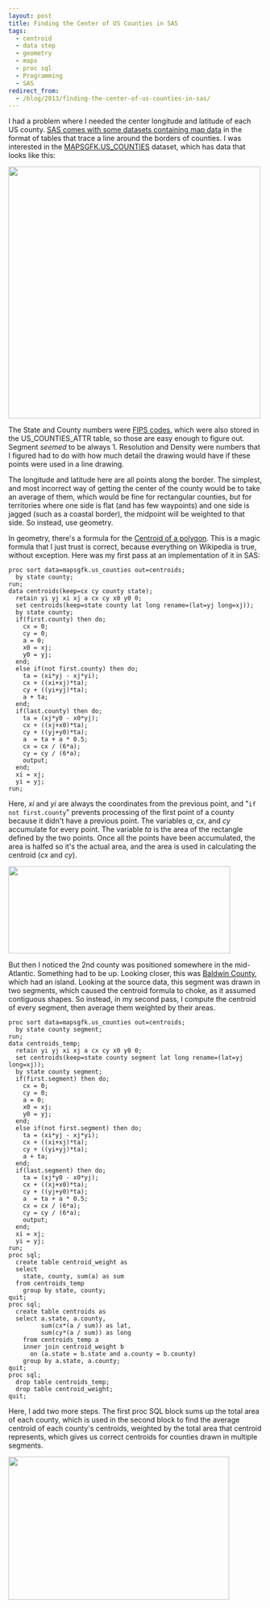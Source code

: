 ```yaml
---
layout: post
title: Finding the Center of US Counties in SAS
tags:
  - centroid
  - data step
  - geometry
  - maps
  - proc sql
  - Programming
  - SAS
redirect_from:
  - /blog/2013/finding-the-center-of-us-counties-in-sas/
---
```


I had a problem where I needed the center longitude and latitude of each US
county. [SAS comes with some datasets containing map
data](http://support.sas.com/documentation/cdl/en/graphref/65389/HTML/default/viewer.htm#n0i4k2s0dkf6n8n15222j3gi07o8.htm)
in the format of tables that trace a line around the borders of counties. I was
interested in the
[MAPSGFK.US_COUNTIES](http://support.sas.com/documentation/cdl/en/graphref/65389/HTML/default/viewer.htm#n17k5bnax0zd6qn1p4qvzgd8uz2d.htm)
dataset, which has data that looks like this:

<img
  src="{{ site.baseurl }}/assets/uscounties.png"
  alt=""
  title="US Counties Table"
  width="500"
  class="alignnone size-full wp-image-1209"
/>

The State and County numbers were
[FIPS codes](http://en.wikipedia.org/wiki/FIPS_county_code), which
were also stored in the US_COUNTIES_ATTR table, so those are easy enough to
figure out. Segment <i>seemed</i> to be always 1. Resolution and Density were
numbers that I figured had to do with how much detail the drawing would have
if these points were used in a line drawing.

The longitude and latitude here are all points along the border. The simplest,
and most incorrect way of getting the center of the county would be to take an
average of them, which would be fine for rectangular counties, but for
territories where one side is flat (and has few waypoints) and one side is
jagged (such as a coastal border), the midpoint will be weighted to that side.
So instead, use geometry.

In geometry, there's a formula for the
[Centroid of a polygon](http://en.wikipedia.org/wiki/Centroid#Centroid_of_polygon). This is a magic formula that I just trust is correct, because everything on
Wikipedia is true, without exception. Here was my first pass at an
implementation of it in SAS:

```sas
proc sort data=mapsgfk.us_counties out=centroids;
  by state county;
run;
data centroids(keep=cx cy county state);
  retain yi yj xi xj a cx cy x0 y0 0;
  set centroids(keep=state county lat long rename=(lat=yj long=xj));
  by state county;
  if(first.county) then do;
    cx = 0;
    cy = 0;
    a = 0;
    x0 = xj;
    y0 = yj;
  end;
  else if(not first.county) then do;
    ta = (xi*yj - xj*yi);
    cx + ((xi+xj)*ta);
    cy + ((yi+yj)*ta);
    a + ta;
  end;
  if(last.county) then do;
    ta = (xj*y0 - x0*yj);
    cx + ((xj+x0)*ta);
    cy + ((yj+y0)*ta);
    a  = ta + a * 0.5;
    cx = cx / (6*a);
    cy = cy / (6*a);
    output;
  end;
  xi = xj;
  yi = yj;
run;
```

Here, <i>xi</i> and <i>yi</i> are always the coordinates from the previous
point, and "<code>if not first.county</code>" prevents processing of the first
point of a county because it didn't have a previous point. The variables
<i>a</i>, <i>cx</i>, and <i>cy</i> accumulate for every point. The variable
<i>ta</i> is the area of the rectangle defined by the two points. Once all the
points have been accumulated, the area is halfed so it's the actual area, and
the area is used in calculating the centroid (<i>cx</i> and <i>cy</i>).

<img
  src="{{ site.baseurl }}/assets/pass1.png"
  alt=""
  title="pass1"
  width="440"
  height="173"
  class="aligncenter size-full wp-image-1215"
/>

But then I noticed the 2nd county was positioned somewhere in the
mid-Atlantic. Something had to be up. Looking closer, this was
[Baldwin County](http://en.wikipedia.org/wiki/Baldwin_County,_Alabama), which had an island. Looking at the source data, this segment was drawn in
two segments, which caused the centroid formula to choke, as it assumed
contiguous shapes. So instead, in my second pass, I compute the centroid of
every segment, then average them weighted by their areas.

```sas
proc sort data=mapsgfk.us_counties out=centroids;
  by state county segment;
run;
data centroids_temp;
  retain yi yj xi xj a cx cy x0 y0 0;
  set centroids(keep=state county segment lat long rename=(lat=yj long=xj));
  by state county segment;
  if(first.segment) then do;
    cx = 0;
    cy = 0;
    a = 0;
    x0 = xj;
    y0 = yj;
  end;
  else if(not first.segment) then do;
    ta = (xi*yj - xj*yi);
    cx + ((xi+xj)*ta);
    cy + ((yi+yj)*ta);
    a + ta;
  end;
  if(last.segment) then do;
    ta = (xj*y0 - x0*yj);
    cx + ((xj+x0)*ta);
    cy + ((yj+y0)*ta);
    a  = ta + a * 0.5;
    cx = cx / (6*a);
    cy = cy / (6*a);
    output;
  end;
  xi = xj;
  yi = yj;
run;
proc sql;
  create table centroid_weight as
  select
    state, county, sum(a) as sum
  from centroids_temp
    group by state, county;
quit;
proc sql;
  create table centroids as
  select a.state, a.county,
         sum(cx*(a / sum)) as lat,
         sum(cy*(a / sum)) as long
    from centroids_temp a
    inner join centroid_weight b
      on (a.state = b.state and a.county = b.county)
    group by a.state, a.county;
quit;
proc sql;
  drop table centroids_temp;
  drop table centroid_weight;
quit;
```

Here, I add two more steps. The first proc SQL block sums up the total area of
each county, which is used in the second block to find the average centroid of
each county's centroids, weighted by the total area that centroid represents,
which gives us correct centroids for counties drawn in multiple segments.

<img
  src="{{ site.baseurl }}/assets/pass2.png"
  alt=""
  title="pass2"
  width="438"
  height="284"
  class="alignnone size-full wp-image-1219"
/>

